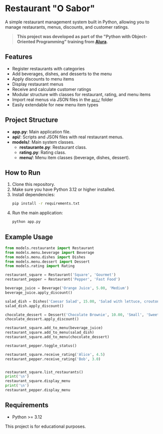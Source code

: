 # Restaurant "O Sabor"

A simple restaurant management system built in Python, allowing you to manage restaurants, menus, discounts, and customer ratings.

> **This project was developed as part of the "Python with Object-Oriented Programming" training from [Alura](https://cursos.alura.com.br/formacao-linguagem-python).**

## Features

- Register restaurants with categories
- Add beverages, dishes, and desserts to the menu
- Apply discounts to menu items
- Display restaurant menus
- Receive and calculate customer ratings
- Modular structure with classes for restaurant, rating, and menu items
- Import real menus via JSON files in the [`api/`](api/) folder
- Easily extendable for new menu item types

## Project Structure

- **app.py**: Main application file.
- **api/**: Scripts and JSON files with real restaurant menus.
- **models/**: Main system classes.
    - **restaurante.py**: Restaurant class.
    - **rating.py**: Rating class.
    - **menu/**: Menu item classes (beverage, dishes, dessert).

## How to Run

1. Clone this repository.
2. Make sure you have Python 3.12 or higher installed.
3. Install dependencies:
    ```bash
    pip install -r requirements.txt
    ```
4. Run the main application:
    ```bash
    python app.py
    ```

## Example Usage

```python
from models.restaurante import Restaurant
from models.menu.beverage import Beverage
from models.menu.dishes import Dishes
from models.menu.dessert import Dessert
from models.rating import Rating

restaurant_square = Restaurant('Square', 'Gourmet')
restaurant_pepper = Restaurant('Pepper', 'Fast Food')

beverage_juice = Beverage('Orange Juice', 5.00, 'Medium')
beverage_juice.apply_discount()

salad_dish = Dishes('Caesar Salad', 15.00, 'Salad with lettuce, croutons and Caesar dressing')
salad_dish.apply_discount()

chocolate_dessert = Dessert('Chocolate Brownie', 10.00, 'Small', 'Sweet', 'Chocolate brownie with ice cream')
chocolate_dessert.apply_discount()

restaurant_square.add_to_menu(beverage_juice)
restaurant_square.add_to_menu(salad_dish)
restaurant_square.add_to_menu(chocolate_dessert)

restaurant_pepper.toggle_status()

restaurant_square.receive_rating('Alice', 4.5)
restaurant_pepper.receive_rating('Bob', 3.0)


restaurant_square.list_restaurants()
print('\n')
restaurant_square.display_menu
print('\n')
restaurant_pepper.display_menu
```

## Requirements

- Python >= 3.12

This project is for educational purposes.